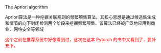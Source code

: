 
The Apriori algorithm

Apriori算法是一种挖掘关联规则的频繁项集算法，其核心思想是通过候选集生成和情节的向下封闭检测两个阶段来挖掘频繁项集。该算法已经被广泛地应用到商业、网络安全等领域


<span style="color:red;">这个之前在推荐系统中好像看到过，这次在这本 Pytorch 的书中又看到了，要补充下。</span>
